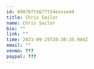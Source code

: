 ```yaml
---
id: 09876ft5677t54essse44
title: Chris Sailor
name: Chris Sailor
bio: ""
link: ""
time: 2021-09-25T20:38:35.944Z
email: ""
venmo: ???
paypal: ???
---
```

